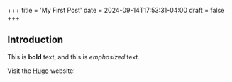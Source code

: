 +++
title = 'My First Post'
date = 2024-09-14T17:53:31-04:00
draft = false
+++
## Introduction

This is **bold** text, and this is *emphasized* text.

Visit the [Hugo](https://gohugo.io) website!
